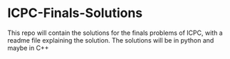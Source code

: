 # ICPC-Finals-Solutions
This repo will contain the solutions for the finals problems of ICPC, with a readme file explaining the solution. The solutions will be in python and maybe in C++
